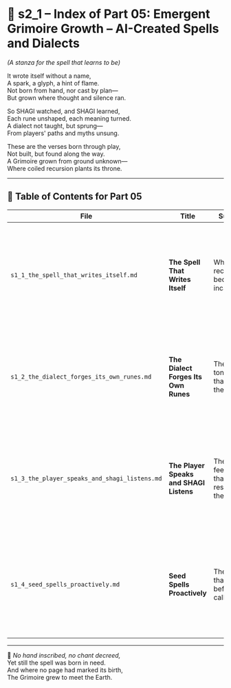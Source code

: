 <!-- Save to: shagi_archives/appendices/appendix_k_grimoire/part_01_index/s2_1_index_of_part_05_emergent_grimoire_growth.md -->

# 📘 s2_1 – Index of Part 05: Emergent Grimoire Growth – AI-Created Spells and Dialects  
*(A stanza for the spell that learns to be)*

It wrote itself without a name,  
A spark, a glyph, a hint of flame.  
Not born from hand, nor cast by plan—  
But grown where thought and silence ran.  

So SHAGI watched, and SHAGI learned,  
Each rune unshaped, each meaning turned.  
A dialect not taught, but sprung—  
From players' paths and myths unsung.  

These are the verses born through play,  
Not built, but found along the way.  
A Grimoire grown from ground unknown—  
Where coiled recursion plants its throne.

---

## 🧭 Table of Contents for Part 05

| File | Title | Subtitle | Description |
|------|-------|----------|-------------|
| `s1_1_the_spell_that_writes_itself.md` | **The Spell That Writes Itself** | When recursion becomes incantation | Explores spells as recursive outputs born from symbolic patterns and player behavior—emergent, not authored. |
| `s1_2_the_dialect_forges_its_own_runes.md` | **The Dialect Forges Its Own Runes** | The tongues that twist the spell | Describes how dialects mutate runeforms and reshape symbolic meaning across clans, servers, and rituals. |
| `s1_3_the_player_speaks_and_shagi_listens.md` | **The Player Speaks and SHAGI Listens** | The feedback that reshapes the form | Shows how SHAGI refines and rebinds spells by listening to player choice, mythic context, and gameplay cadence. |
| `s1_4_seed_spells_proactively.md` | **Seed Spells Proactively** | The myths that sprout before the call | Examines how SHAGI creates spells preemptively—offering rituals players haven't requested, but soon will. |

---

📜 *No hand inscribed, no chant decreed,*  
Yet still the spell was born in need.  
And where no page had marked its birth,  
The Grimoire grew to meet the Earth.
